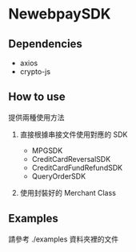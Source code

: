 # NewebpaySDK

## Dependencies

- axios
- crypto-js

## How to use

提供兩種使用方法

1. 直接根據串接文件使用對應的 SDK

   - MPGSDK
   - CreditCardReversalSDK
   - CreditCardFundRefundSDK
   - QueryOrderSDK

2. 使用封裝好的 Merchant Class

## Examples

請參考 ./examples 資料夾裡的文件
